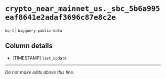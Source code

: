 # `crypto_near_mainnet_us._sbc_5b6a995eaf8641e2adaf3696c87e8c2e`
`bq-1` | `bigquery-public-data`

## Column details
* [TIMESTAMP] `last_update`

-------------------------------------------------------------------------------
*Do not make edits above this line.*
